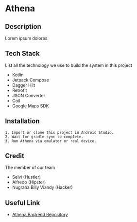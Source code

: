 # Athena

## Description

Lorem ipsum dolores.

## Tech Stack

List all the technology we use to build the system in this project

- Kotlin
- Jetpack Compose
- Dagger Hilt
- Retrofit
- JSON Converter
- Coil
- Google Maps SDK

## Installation

```
1. Import or clone this project in Android Studio.
2. Wait for gradle sync to complete.
3. Run Athena via emulator or real device.
```

## Credit

The member of our team

- Selvi (Hustler)
- Alfredo (Hipster)
- Nugraha Billy Viandy (Hacker)

## Useful Link

- [Athena Backend Repository](https://github.com/ahargunyllib/athena-be)
